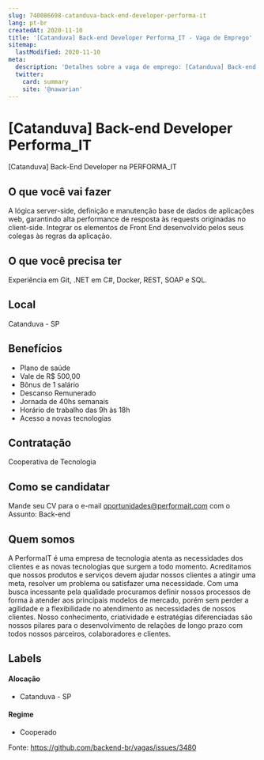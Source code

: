 ```yaml
---
slug: 740086698-catanduva-back-end-developer-performa-it
lang: pt-br
createdAt: 2020-11-10
title: '[Catanduva] Back-end Developer Performa_IT - Vaga de Emprego'
sitemap:
  lastModified: 2020-11-10
meta:
  description: 'Detalhes sobre a vaga de emprego: [Catanduva] Back-end Developer Performa_IT'
  twitter:
    card: summary
    site: '@nawarian'
---
```


# [Catanduva] Back-end Developer Performa_IT

[Catanduva] Back-End Developer na PERFORMA_IT

## O que você vai fazer
A lógica server-side, definição e manutenção base de dados de aplicações web, garantindo alta performance de resposta às requests originadas no client-side. Integrar os elementos de Front End desenvolvido pelos seus colegas às regras da aplicação.

## O que você precisa ter
Experiência em Git, .NET em C#, Docker, REST, SOAP e SQL.

## Local
Catanduva - SP

## Benefícios
- Plano de saúde
- Vale de R$ 500,00
- Bônus de 1 salário
- Descanso Remunerado
- Jornada de 40hs semanais
- Horário de trabalho das 9h às 18h
- Acesso a novas tecnologias


## Contratação
Cooperativa de Tecnologia

## Como se candidatar
Mande seu CV para o e-mail oportunidades@performait.com com o Assunto: Back-end

## Quem somos
A PerformaIT é uma empresa de tecnologia atenta as necessidades dos clientes e as novas tecnologias que surgem a todo momento. Acreditamos que nossos produtos e serviços devem ajudar nossos clientes a atingir uma meta, resolver um problema ou satisfazer uma necessidade.
Com uma busca incessante pela qualidade procuramos definir nossos processos de forma à atender aos principais modelos de mercado, porém sem perder a agilidade e a flexibilidade no atendimento as necessidades de nossos clientes. Nosso conhecimento, criatividade e estratégias diferenciadas são nossos pilares para o desenvolvimento de relações de longo prazo com todos nossos parceiros, colaboradores e clientes.


## Labels
<!-- retire os labels que não fazem sentido à vaga -->

#### Alocação
- Catanduva - SP

#### Regime
- Cooperado






Fonte: https://github.com/backend-br/vagas/issues/3480